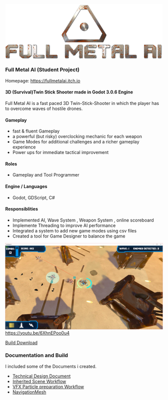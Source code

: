 [![Full Metal AI Logo](img/Logo.png)](https://fullmetalai.itch.io)

### Full Metal AI (Student Project)

Homepage: https://fullmetalai.itch.io

#### 3D (Survival)Twin Stick Shooter made in Godot 3.0.6 Engine

Full Metal AI is a fast paced 3D Twin-Stick-Shooter
in which the player has to overcome waves of hostile drones.

#### Gameplay
- fast & fluent Gameplay
- a powerful (but risky) overclocking mechanic for each weapon
- Game Modes for additional challenges and a richer gameplay experience
- Power ups for immediate tactical improvement

#### Roles
 - Gameplay and Tool Programmer
 
#### Engine / Languages 
- Godot, GDScript, C#

#### Responsiblities
- Implemented AI, Wave System , Weapon System , online scoreboard
- Implemente Threading to improve AI performance
- Integrated a system to add new game modes using csv files
- Created a tool for Game Designer to balance the game


[![Gameplay Screenshots / Video](img/Screen_2.png)](https://youtu.be/6XhnEPoo0u4)
https://youtu.be/6XhnEPoo0u4


[Build Download](/build/FullMetalAI.zip)

### Documentation and Build

I included some of the Documents i created.
  - [Technical Design Document](/docs/FullMetalAITDD.pdf)
  - [Inherited Scene Workflow](/docs/Workflow/InheritedScene.pdf)
  - [VFX Particle preparation Workflow](/docs/Workflow/VFXParticlePreparation.pdf)
  - [NavigationMesh](./Docs/Workflow/NavigationMesh.pdf)
  
  
